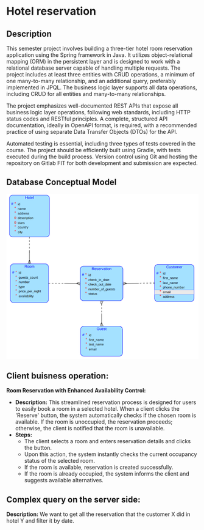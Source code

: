 # Hotel reservation
## Description
This semester project involves building a three-tier hotel room reservation application using the Spring framework in Java. It utilizes object-relational mapping (ORM) in the persistent layer and is designed to work with a relational database server capable of handling multiple requests. The project includes at least three entities with CRUD operations, a minimum of one many-to-many relationship, and an additional query, preferably implemented in JPQL. The business logic layer supports all data operations, including CRUD for all entities and many-to-many relationships.

The project emphasizes well-documented REST APIs that expose all business logic layer operations, following web standards, including HTTP status codes and RESTful principles. A complete, structured API documentation, ideally in OpenAPI format, is required, with a recommended practice of using separate Data Transfer Objects (DTOs) for the API.

Automated testing is essential, including three types of tests covered in the course. The project should be efficiently built using Gradle, with tests executed during the build process. Version control using Git and hosting the repository on Gitlab FIT for both development and submission are expected.

## Database Conceptual Model
![database_diagram](images/db.png)
## Client buisness operation:
**Room Reservation with Enhanced Availability Control:**
- **Description:** This streamlined reservation process is designed for users to easily book a room in a selected hotel. When a client clicks the 'Reserve' button, the system automatically checks if the chosen room is available. If the room is unoccupied, the reservation proceeds; otherwise, the client is notified that the room is unavailable.
- **Steps:** 
    - The client selects a room and enters reservation details and clicks the button.
    - Upon this action, the system instantly checks the current occupancy status of the selected room.
    - If the room is available, reservation is created successfully.
    - If the room is already occupied, the system informs the client and suggests available alternatives.
## Complex query on the server side: 
**Description:** 
We want to get all the reservation that the customer X did in hotel Y and filter it by date.

